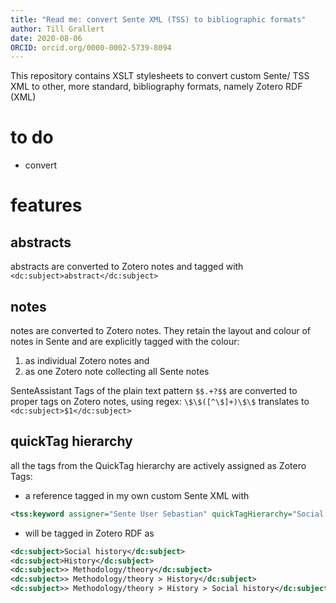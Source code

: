 ```yaml
---
title: "Read me: convert Sente XML (TSS) to bibliographic formats"
author: Till Grallert
date: 2020-08-06
ORCID: orcid.org/0000-0002-5739-8094
---
```


This repository contains XSLT stylesheets to convert custom Sente/ TSS XML to other, more standard, bibliography formats, namely Zotero RDF (XML)

# to do

- convert

# features
## abstracts

abstracts are converted to Zotero notes and tagged with `<dc:subject>abstract</dc:subject>`

## notes

notes are converted to Zotero notes. They retain the layout and colour of notes in Sente and are explicitly tagged with the colour:

1. as individual Zotero notes and
2. as one Zotero note collecting all Sente notes

SenteAssistant Tags of the plain text pattern `$$.+?$$` are converted to proper tags on Zotero notes, using regex: `\$\$([^\$]+)\$\$` translates to `<dc:subject>$1</dc:subject>`

## quickTag hierarchy

all the tags from the QuickTag hierarchy are actively assigned as Zotero Tags:

+ a reference tagged in my own custom Sente XML with

```xml
<tss:keyword assigner="Sente User Sebastian" quickTagHierarchy="Social history|History|Methodology/theory|">Social history</tss:keyword>
```

+ will be tagged in Zotero RDF as

```xml
<dc:subject>Social history</dc:subject>
<dc:subject>History</dc:subject>
<dc:subject>> Methodology/theory</dc:subject>
<dc:subject>> Methodology/theory > History</dc:subject>
<dc:subject>> Methodology/theory > History > Social history</dc:subject>
```
